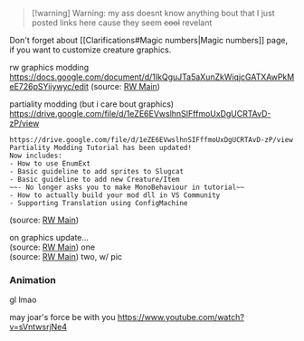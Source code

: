 >[!warning] Warning: my ass doesnt know anything bout that
> I just posted links here cause they seem ~~cool~~ revelant

Don't forget about [[Clarifications#Magic numbers|Magic numbers]] page, if you want to customize creature graphics.

rw graphics modding  
https://docs.google.com/document/d/1IkQguJTa5aXunZkWiqjcGATXAwPkMeE726pSYiiywyc/edit
(source: [RW Main](https://discord.com/channels/291184728944410624/431534164932689921/469157856852049931))

partiality modding (but i care bout graphics)  
https://drive.google.com/file/d/1eZE6EVwslhnSIFffmoUxDgUCRTAvD-zP/view  
```  
https://drive.google.com/file/d/1eZE6EVwslhnSIFffmoUxDgUCRTAvD-zP/view  
Partiality Modding Tutorial has been updated!  
Now includes:  
- How to use EnumExt  
- Basic guideline to add sprites to Slugcat  
- Basic guideline to add new Creature/Item  
~~- No longer asks you to make MonoBehaviour in tutorial~~  
- How to actually build your mod dll in VS Community  
- Supporting Translation using ConfigMachine  
```  
(source: [RW Main](https://discord.com/channels/291184728944410624/481900360324218880/721332622034206761))

on graphics update...  
(source: [RW Main](https://discord.com/channels/291184728944410624/305139167300550666/1194317180137902162)) one  
(source: [RW Main](https://discord.com/channels/291184728944410624/305139167300550666/1090446015842222142)) two, w/ pic

### Animation
gl lmao

may joar's force be with you
https://www.youtube.com/watch?v=sVntwsrjNe4
